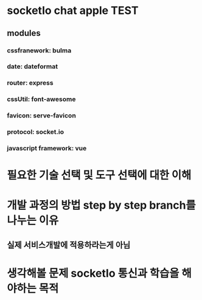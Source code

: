 # socketIo chat apple TEST

## modules
### cssfranework: bulma
### date: dateformat
### router: express
### cssUtil: font-awesome
### favicon: serve-favicon
### protocol: socket.io
### javascript framework: vue

# 필요한 기술 선택 및 도구 선택에 대한 이해

# 개발 과정의 방법 step by step branch를 나누는 이유
## 실제 서비스개발에 적용하라는게 아님

# 생각해볼 문제 socketIo 통신과 학습을 해야하는 목적